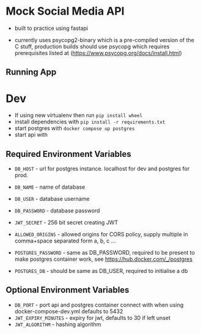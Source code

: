# Mock Social Media API

- built to practice using fastapi

 - currently uses psycopg2-binary which is a pre-compiled version of the C stuff, production builds should use psycopg which requires prerequisites listed at (https://www.psycopg.org/docs/install.html)

## Running App

# Dev
- If using new virtualenv then run `pip install wheel`
- install dependencies with `pip install -r requirements.txt`
- start postgres with `docker compose up postgres`
- start api with 


## Required Environment Variables

- `DB_HOST` - url for postgres instance. localhost for dev and postgres for prod.
- `DB_NAME` - name of database
- `DB_USER` - database username
- `DB_PASSWORD` - database password
- `JWT_SECRET` - 256 bit secret creating JWT
- `ALLOWED_ORIGINS` - allowed origins for CORS policy, supply multiple in comma+space separated form a, b, c ...

- `POSTGRES_PASSWORD` - same as DB_PASSWORD, required to be present to make postgres container work, see https://hub.docker.com/_/postgres
- `POSTGRES_DB` - should be same as DB_USER, required to initialise a db

## Optional Environment Variables
- `DB_PORT` - port api and postgres container connect with when using docker-compose-dev.yml defaults to 5432
- `JWT_EXPIRY_MINUTES` - expiry for jwt, defaults to 30 if left unset
- `JWT_ALGORITHM` - hashing algorithm 
